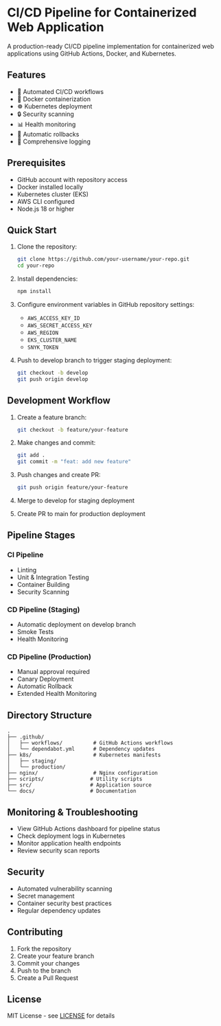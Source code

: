 # CI/CD Pipeline for Containerized Web Application

A production-ready CI/CD pipeline implementation for containerized web applications using GitHub Actions, Docker, and Kubernetes.

## Features

- 🔄 Automated CI/CD workflows
- 🐳 Docker containerization
- ☸️ Kubernetes deployment
- 🔒 Security scanning
- 📊 Health monitoring
- 🔄 Automatic rollbacks
- 📝 Comprehensive logging

## Prerequisites

- GitHub account with repository access
- Docker installed locally
- Kubernetes cluster (EKS)
- AWS CLI configured
- Node.js 18 or higher

## Quick Start

1. Clone the repository:
   ```bash
   git clone https://github.com/your-username/your-repo.git
   cd your-repo
   ```

2. Install dependencies:
   ```bash
   npm install
   ```

3. Configure environment variables in GitHub repository settings:
   - `AWS_ACCESS_KEY_ID`
   - `AWS_SECRET_ACCESS_KEY`
   - `AWS_REGION`
   - `EKS_CLUSTER_NAME`
   - `SNYK_TOKEN`

4. Push to develop branch to trigger staging deployment:
   ```bash
   git checkout -b develop
   git push origin develop
   ```

## Development Workflow

1. Create a feature branch:
   ```bash
   git checkout -b feature/your-feature
   ```

2. Make changes and commit:
   ```bash
   git add .
   git commit -m "feat: add new feature"
   ```

3. Push changes and create PR:
   ```bash
   git push origin feature/your-feature
   ```

4. Merge to develop for staging deployment
5. Create PR to main for production deployment

## Pipeline Stages

### CI Pipeline
- Linting
- Unit & Integration Testing
- Container Building
- Security Scanning

### CD Pipeline (Staging)
- Automatic deployment on develop branch
- Smoke Tests
- Health Monitoring

### CD Pipeline (Production)
- Manual approval required
- Canary Deployment
- Automatic Rollback
- Extended Health Monitoring

## Directory Structure

```
.
├── .github/
│   ├── workflows/          # GitHub Actions workflows
│   └── dependabot.yml      # Dependency updates
├── k8s/                    # Kubernetes manifests
│   ├── staging/
│   └── production/
├── nginx/                  # Nginx configuration
├── scripts/               # Utility scripts
├── src/                   # Application source
└── docs/                  # Documentation
```

## Monitoring & Troubleshooting

- View GitHub Actions dashboard for pipeline status
- Check deployment logs in Kubernetes
- Monitor application health endpoints
- Review security scan reports

## Security

- Automated vulnerability scanning
- Secret management
- Container security best practices
- Regular dependency updates

## Contributing

1. Fork the repository
2. Create your feature branch
3. Commit your changes
4. Push to the branch
5. Create a Pull Request

## License

MIT License - see [LICENSE](LICENSE) for details